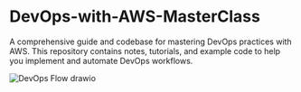 # DevOps-with-AWS-MasterClass
A comprehensive guide and codebase for mastering DevOps practices with AWS. This repository contains notes, tutorials, and example code to help you implement and automate DevOps workflows.

![DevOps Flow drawio](https://github.com/ITech-Tutorials/DevOps-with-AWS-Master-Class/assets/40340097/26860533-c64d-4a1a-96ad-92d5d1f009f7)
